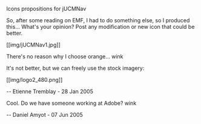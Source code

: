 Icons propositions for jUCMNav

So, after some reading on EMF, I had to do something else, so I produced this... What's your opinion? Post any modification or new icon that could be better.

[[img/jUCMNav1.jpg]]

There's no reason why I choose orange... wink



It's not better, but we can freely use the stock imagery:

[[img/logo2_480.png]]

-- Etienne Tremblay - 28 Jan 2005

Cool. Do we have someone working at Adobe? wink

-- Daniel Amyot - 07 Jun 2005 
